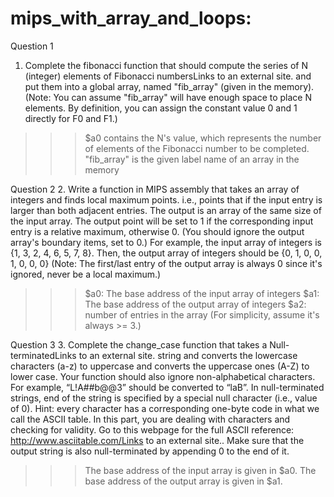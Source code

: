 # mips_with_array_and_loops:
Question 1
1. Complete the fibonacci function that should compute the series of N (integer) elements of Fibonacci numbersLinks to an external site. and put them into a global array, named "fib_array" (given in the memory). (Note: You can assume "fib_array" will have enough space to place N elements. By definition, you can assign the constant value 0 and 1 directly for F0 and F1.)
>>> $a0 contains the N's value, which represents the number of elements of the Fibonacci number to be completed.
>>> "fib_array" is the given label name of an array in the memory

Question 2
2. Write a function in MIPS assembly that takes an array of integers and finds local maximum points. i.e., points that if the input entry is larger than both adjacent entries. The output is an array of the same size of the input array. The output point will be set to 1 if the corresponding input entry is a relative maximum, otherwise 0. (You should ignore the output array's boundary items, set to 0.) 
For example,
the input array of integers is {1, 3, 2, 4, 6, 5, 7, 8}. Then,
the output array of integers should be {0, 1, 0, 0, 1, 0, 0, 0}
(Note: The first/last entry of the output array is always 0 since it's ignored, never be a local maximum.)
>>> $a0: The base address of the input array of integers
>>> $a1: The base address of the output array of integers
>>> $a2: number of entries in the array (For simplicity, assume it's always >= 3.)

Question 3
3. Complete the change_case function that takes a Null-terminatedLinks to an external site. string and converts the lowercase characters (a-z) to uppercase and converts the uppercase ones (A-Z) to lower case. Your function should also ignore non-alphabetical characters. For example, “L!A##b@@3” should be converted to “laB”. In null-terminated strings, end of the string is specified by a special null character (i.e., value of 0).
Hint: every character has a corresponding one-byte code in what we call the ASCII table. In this part, you are dealing with characters and checking for validity. Go to this webpage for the full ASCII reference: http://www.asciitable.com/Links to an external site.. Make sure that the output string is also null-terminated by appending 0 to the end of it. 
>>> The base address of the input array is given in $a0.
>>> The base address of the output array is given in $a1.

